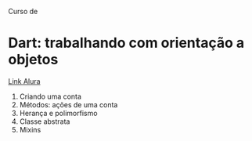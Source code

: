 Curso de
# Dart: trabalhando com orientação a objetos

[Link Alura](https://cursos.alura.com.br/course/dart-trabalhando-orientacao-objetos)

1. Criando uma conta
2. Métodos: ações de uma conta
3. Herança e polimorfismo
4. Classe abstrata
5. Mixins

